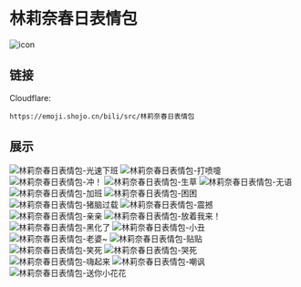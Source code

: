 # 林莉奈春日表情包
![icon](https://emoji.shojo.cn/bili/src/林莉奈春日表情包/icon.png)
## 链接
Cloudflare:
```
https://emoji.shojo.cn/bili/src/林莉奈春日表情包
```
## 展示
![林莉奈春日表情包-光速下班](https://emoji.shojo.cn/bili/src/林莉奈春日表情包/林莉奈春日表情包-光速下班.png)
![林莉奈春日表情包-打喷嚏](https://emoji.shojo.cn/bili/src/林莉奈春日表情包/林莉奈春日表情包-打喷嚏.png)
![林莉奈春日表情包-冲！](https://emoji.shojo.cn/bili/src/林莉奈春日表情包/林莉奈春日表情包-冲！.png)
![林莉奈春日表情包-生草](https://emoji.shojo.cn/bili/src/林莉奈春日表情包/林莉奈春日表情包-生草.png)
![林莉奈春日表情包-无语](https://emoji.shojo.cn/bili/src/林莉奈春日表情包/林莉奈春日表情包-无语.png)
![林莉奈春日表情包-加班](https://emoji.shojo.cn/bili/src/林莉奈春日表情包/林莉奈春日表情包-加班.png)
![林莉奈春日表情包-困困](https://emoji.shojo.cn/bili/src/林莉奈春日表情包/林莉奈春日表情包-困困.png)
![林莉奈春日表情包-猪脑过载](https://emoji.shojo.cn/bili/src/林莉奈春日表情包/林莉奈春日表情包-猪脑过载.png)
![林莉奈春日表情包-震撼](https://emoji.shojo.cn/bili/src/林莉奈春日表情包/林莉奈春日表情包-震撼.png)
![林莉奈春日表情包-亲亲](https://emoji.shojo.cn/bili/src/林莉奈春日表情包/林莉奈春日表情包-亲亲.png)
![林莉奈春日表情包-放着我来！](https://emoji.shojo.cn/bili/src/林莉奈春日表情包/林莉奈春日表情包-放着我来！.png)
![林莉奈春日表情包-黑化了](https://emoji.shojo.cn/bili/src/林莉奈春日表情包/林莉奈春日表情包-黑化了.png)
![林莉奈春日表情包-小丑](https://emoji.shojo.cn/bili/src/林莉奈春日表情包/林莉奈春日表情包-小丑.png)
![林莉奈春日表情包-老婆~](https://emoji.shojo.cn/bili/src/林莉奈春日表情包/林莉奈春日表情包-老婆~.png)
![林莉奈春日表情包-贴贴](https://emoji.shojo.cn/bili/src/林莉奈春日表情包/林莉奈春日表情包-贴贴.png)
![林莉奈春日表情包-笑死](https://emoji.shojo.cn/bili/src/林莉奈春日表情包/林莉奈春日表情包-笑死.png)
![林莉奈春日表情包-哭死](https://emoji.shojo.cn/bili/src/林莉奈春日表情包/林莉奈春日表情包-哭死.png)
![林莉奈春日表情包-嗨起来](https://emoji.shojo.cn/bili/src/林莉奈春日表情包/林莉奈春日表情包-嗨起来.png)
![林莉奈春日表情包-嘲讽](https://emoji.shojo.cn/bili/src/林莉奈春日表情包/林莉奈春日表情包-嘲讽.png)
![林莉奈春日表情包-送你小花花](https://emoji.shojo.cn/bili/src/林莉奈春日表情包/林莉奈春日表情包-送你小花花.png)
